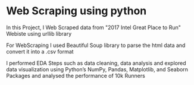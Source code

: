 # Web Scraping using python
In this Project, I Web Scraped data from "2017 Intel Great Place to Run" Webiste using urllib library                                     

For WebScraping I used Beautiful Soup library to parse the html data and convert it into a .csv format                                 

I performed EDA Steps such as data cleaning, data analysis and explored data visualization using Python’s NumPy, Pandas, Matplotlib, and   Seaborn Packages and analysed the performance of 10k Runners
 

